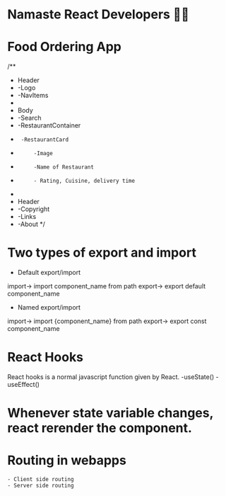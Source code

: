# Namaste React Developers 👩‍🎨

# Food Ordering App

/**
 * Header
 *  -Logo
 *  -NavItems
 *
 * Body
 *  -Search
 *  -RestaurantContainer
 *      -RestaurantCard
 *          -Image
 *          -Name of Restaurant
 *          - Rating, Cuisine, delivery time
 *
 * Header
 *  -Copyright
 *  -Links
 *  -About
 */

 # Two types of export and import
 - Default export/import
    
import-> import component_name from path
export-> export default component_name

- Named export/import

import-> import {component_name} from path
export-> export const component_name

# React Hooks
React hooks is a normal javascript function given by React.
-useState()
-useEffect()


# Whenever state variable changes, react rerender the component.

# Routing in webapps
    - Client side routing
    - Server side routing